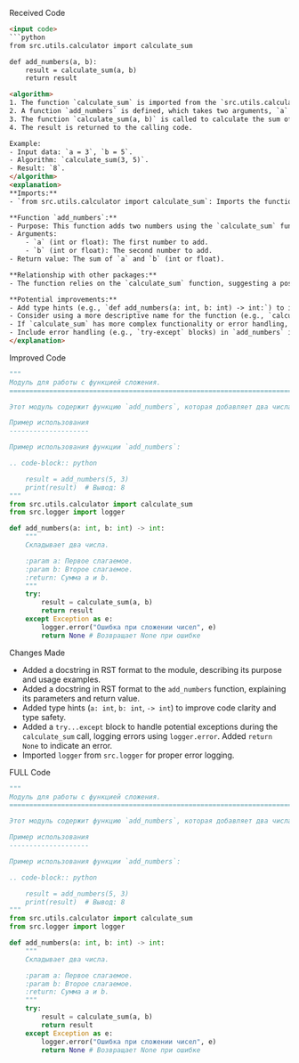 Received Code
```html
<input code>
```python
from src.utils.calculator import calculate_sum

def add_numbers(a, b):
    result = calculate_sum(a, b)
    return result
```
```html
<algorithm>
1. The function `calculate_sum` is imported from the `src.utils.calculator` module.
2. A function `add_numbers` is defined, which takes two arguments, `a` and `b`.
3. The function `calculate_sum(a, b)` is called to calculate the sum of `a` and `b`.
4. The result is returned to the calling code.

Example:
- Input data: `a = 3`, `b = 5`.
- Algorithm: `calculate_sum(3, 5)`.
- Result: `8`.
</algorithm>
<explanation>
**Imports:**
- `from src.utils.calculator import calculate_sum`: Imports the function `calculate_sum` from the `src.utils.calculator` module.  This implies that the `calculate_sum` function performs addition and is part of a potentially larger utility module for calculations.

**Function `add_numbers`:**
- Purpose: This function adds two numbers using the `calculate_sum` function.
- Arguments:
    - `a` (int or float): The first number to add.
    - `b` (int or float): The second number to add.
- Return value: The sum of `a` and `b` (int or float).

**Relationship with other packages:**
- The function relies on the `calculate_sum` function, suggesting a possible dependency on a module (`src.utils.calculator`).  Further analysis of `calculate_sum`'s implementation is required to understand its complete functionality and potential dependencies.

**Potential improvements:**
- Add type hints (e.g., `def add_numbers(a: int, b: int) -> int:`) to improve code readability and maintainability.
- Consider using a more descriptive name for the function (e.g., `calculate_sum_two_numbers`) if it is only used in this context.  This improves code clarity.
- If `calculate_sum` has more complex functionality or error handling, document it thoroughly.
- Include error handling (e.g., `try-except` blocks) in `add_numbers` in case `calculate_sum` might raise exceptions.
</explanation>
```

Improved Code
```python
"""
Модуль для работы с функцией сложения.
=========================================================================================

Этот модуль содержит функцию `add_numbers`, которая добавляет два числа с помощью функции `calculate_sum`.

Пример использования
--------------------

Пример использования функции `add_numbers`:

.. code-block:: python

    result = add_numbers(5, 3)
    print(result)  # Вывод: 8
"""
from src.utils.calculator import calculate_sum
from src.logger import logger

def add_numbers(a: int, b: int) -> int:
    """
    Складывает два числа.

    :param a: Первое слагаемое.
    :param b: Второе слагаемое.
    :return: Сумма a и b.
    """
    try:
        result = calculate_sum(a, b)
        return result
    except Exception as e:
        logger.error("Ошибка при сложении чисел", e)
        return None # Возвращает None при ошибке
```

Changes Made
- Added a docstring in RST format to the module, describing its purpose and usage examples.
- Added a docstring in RST format to the `add_numbers` function, explaining its parameters and return value.
- Added type hints (`a: int`, `b: int`, `-> int`) to improve code clarity and type safety.
- Added a `try...except` block to handle potential exceptions during the `calculate_sum` call, logging errors using `logger.error`.  Added `return None` to indicate an error.
- Imported `logger` from `src.logger` for proper error logging.


FULL Code
```python
"""
Модуль для работы с функцией сложения.
=========================================================================================

Этот модуль содержит функцию `add_numbers`, которая добавляет два числа с помощью функции `calculate_sum`.

Пример использования
--------------------

Пример использования функции `add_numbers`:

.. code-block:: python

    result = add_numbers(5, 3)
    print(result)  # Вывод: 8
"""
from src.utils.calculator import calculate_sum
from src.logger import logger

def add_numbers(a: int, b: int) -> int:
    """
    Складывает два числа.

    :param a: Первое слагаемое.
    :param b: Второе слагаемое.
    :return: Сумма a и b.
    """
    try:
        result = calculate_sum(a, b)
        return result
    except Exception as e:
        logger.error("Ошибка при сложении чисел", e)
        return None # Возвращает None при ошибке